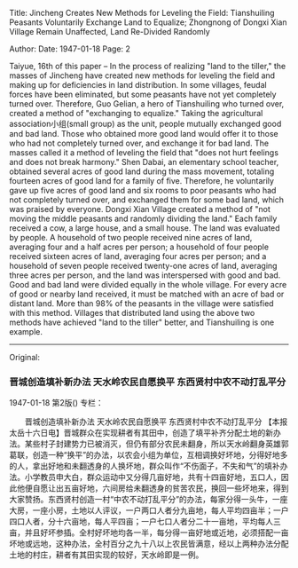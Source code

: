 Title: Jincheng Creates New Methods for Leveling the Field: Tianshuiling Peasants Voluntarily Exchange Land to Equalize; Zhongnong of Dongxi Xian Village Remain Unaffected, Land Re-Divided Randomly

Author:
Date: 1947-01-18
Page: 2

Taiyue, 16th of this paper – In the process of realizing "land to the tiller," the masses of Jincheng have created new methods for leveling the field and making up for deficiencies in land distribution. In some villages, feudal forces have been eliminated, but some peasants have not yet completely turned over. Therefore, Guo Gelian, a hero of Tianshuiling who turned over, created a method of "exchanging to equalize." Taking the agricultural association小组(small group) as the unit, people mutually exchanged good and bad land. Those who obtained more good land would offer it to those who had not completely turned over, and exchange it for bad land. The masses called it a method of leveling the field that "does not hurt feelings and does not break harmony." Shen Dabai, an elementary school teacher, obtained several acres of good land during the mass movement, totaling fourteen acres of good land for a family of five. Therefore, he voluntarily gave up five acres of good land and six rooms to poor peasants who had not completely turned over, and exchanged them for some bad land, which was praised by everyone. Dongxi Xian Village created a method of "not moving the middle peasants and randomly dividing the land." Each family received a cow, a large house, and a small house. The land was evaluated by people. A household of two people received nine acres of land, averaging four and a half acres per person; a household of four people received sixteen acres of land, averaging four acres per person; and a household of seven people received twenty-one acres of land, averaging three acres per person, and the land was interspersed with good and bad. Good and bad land were divided equally in the whole village. For every acre of good or nearby land received, it must be matched with an acre of bad or distant land. More than 98% of the peasants in the village were satisfied with this method. Villages that distributed land using the above two methods have achieved "land to the tiller" better, and Tianshuiling is one example.



<hr /> 

Original: 


### 晋城创造填补新办法  天水岭农民自愿换平  东西贤村中农不动打乱平分

1947-01-18
第2版()
专栏：

　　晋城创造填补新办法
    天水岭农民自愿换平
    东西贤村中农不动打乱平分
    【本报太岳十六日电】晋城群众在实现耕者有其田中，创造了填平补齐分配土地的新办法。某些村子封建势力已被消灭，但仍有部分农民未翻身，所以天水岭翻身英雄郭葛联，创造一种“换平”的办法，以农会小组为单位，互相调换好坏地，分得好地多的人，拿出好地和未翻透身的人换坏地，群众叫作“不伤面子，不失和气”的填补办法。小学教员申大白，群众运动中又分得几亩好地，共有十四亩好地，五口人，因此他便自愿让出五亩好地，六间房给未翻透身的贫苦农民，换回一些坏地来，得到大家赞扬。东西贤村创造一村“中农不动打乱平分”的办法，每家分得一头牛，一座大房，一座小房，土地以人评议，一户两口人者分九亩地，每人平均四亩半；一户四口人者，分十六亩地，每人平四亩；一户七口人者分二十一亩地，平均每人三亩，并且好坏参插。全村好坏地均各一半，每分得一亩好地或近地，必须搭配一亩坏地或远地，这种办法，全村百分之九十八以上农民皆满意，经以上两种办法分配土地的村庄，耕者有其田实现的较好，天水岭即是一例。
